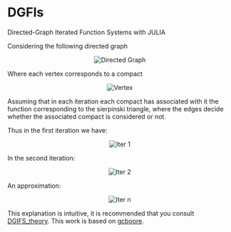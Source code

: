 # DGFIs
Directed-Graph Iterated Function Systems with JULIA

Considering the following directed graph

<p align="center">
  <img src="https://drive.google.com/uc?export=view&id=1e5CcPp8z6PhTgP4w9Iqw57jgU_gvkv1D" alt="Directed Graph">
</p>

Where each vertex corresponds to a compact 
<p align="center">
  <img src="https://drive.google.com/uc?export=view&id=1Hov-YINQIRTl4XD8XIwpcASr98r6ccd8" alt="Vertex">
</p>

Assuming that in each iteration each compact has associated with it the function corresponding to the sierpinski triangle, where the edges decide whether the associated compact is considered or not.

Thus in the first iteration we have:
<p align="center">
  <img src="https://drive.google.com/uc?export=view&id=1RhXwl0k9Ps6pIIOuZWAh2SElzSnN2idt" alt="Iter 1">
</p>
<!--https://drive.google.com/file/d/1RhXwl0k9Ps6pIIOuZWAh2SElzSnN2idt/view?usp=sharing-->

In the second iteration:
<p align="center">
  <img src="https://drive.google.com/uc?export=view&id=1_Ork-fkmCSRjfvhMgfzO9ywUr4ChAiJK" alt="Iter 2">
</p>

<!--https://drive.google.com/file/d/1_Ork-fkmCSRjfvhMgfzO9ywUr4ChAiJK/view?usp=sharing-->

An approximation:
<p align="center">
  <img src="https://drive.google.com/uc?export=view&id=1tG0FWcK_YHTEXRqnjljkWuQzJj9K6bBn" alt="Iter n">
</p>
<!--https://drive.google.com/file/d/1tG0FWcK_YHTEXRqnjljkWuQzJj9K6bBn/view?usp=sharing-->

This explanation is intuitive, it is recommended that you consult [DGIFS_theory](https://drive.google.com/file/d/1QkuxnIWGGK3PlhOwa0CsTbMQLavTXPWm/view?usp=drive_link).
This work is based on [gcboore](https://gcboore.com/pages/directed-graph-iterated-function-systems.html).
